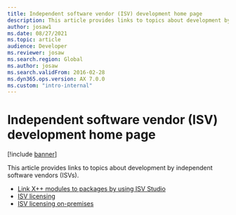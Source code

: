 ```yaml
---
title: Independent software vendor (ISV) development home page
description: This article provides links to topics about development by independent software vendors (ISVs).
author: josaw1
ms.date: 08/27/2021
ms.topic: article
audience: Developer
ms.reviewer: josaw
ms.search.region: Global
ms.author: josaw
ms.search.validFrom: 2016-02-28
ms.dyn365.ops.version: AX 7.0.0
ms.custom: "intro-internal"
---
```


# Independent software vendor (ISV) development home page

[!include [banner](../includes/banner.md)]

This article provides links to topics about development by independent software vendors (ISVs).

+ [Link X++ modules to packages by using ISV Studio](isv-studio-solutions.md)
+ [ISV licensing](isv-licensing.md)
+ [ISV licensing on-premises](isv-licensing-on-prem.md)

